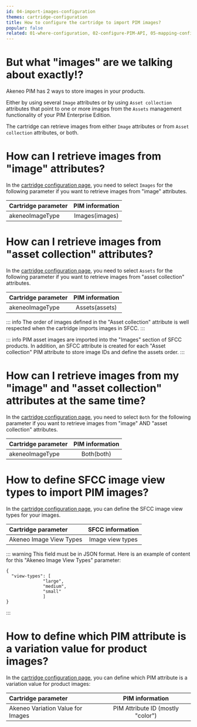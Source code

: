 ```yaml
---
id: 04-import-images-configuration
themes: cartridge-configuration
title: How to configure the cartridge to import PIM images?
popular: false
related: 01-where-configuration, 02-configure-PIM-API, 05-mapping-configuration, 06-categories-configuration, 03-products-filter-configuration
---
```


# But what "images" are we talking about exactly!?

Akeneo PIM has 2 ways to store images in your products.

Either by using several `Image` attributes or by using `Asset collection` attributes that point to one or more images from the `Assets` management functionality of your PIM Enterprise Edition.

The cartridge can retrieve images from either `Image` attributes or from `Asset collection` attributes, or both.

# How can I retrieve images from "image" attributes?

In the [cartridge configuration page](01-where-configuration.html), you need to select `Images` for the following parameter if you want to retrieve images from "image" attributes.

| Cartridge parameter           | PIM information        |
| :-----------------------------| :---------------------: |
| akeneoImageType               |  Images(images)        |


# How can I retrieve images from "asset collection" attributes?

In the [cartridge configuration page](01-where-configuration.html), you need to select `Assets` for the following parameter if you want to retrieve images from "asset collection" attributes.

| Cartridge parameter           | PIM information        |
| :-----------------------------| :---------------------: |
| akeneoImageType               |  Assets(assets)        |

::: info
The order of images defined in the "Asset collection" attribute is well respected when the cartridge imports images in SFCC.
:::

::: info
PIM asset images are imported into the "Images" section of SFCC products.
In addition, an SFCC attribute is created for each "Asset collection" PIM attribute to store image IDs and define the assets order.
:::

# How can I retrieve images from my "image" and "asset collection" attributes at the same time?

In the [cartridge configuration page](01-where-configuration.html), you need to select `Both` for the following parameter if you want to retrieve images from "image" AND "asset collection" attributes.

| Cartridge parameter           | PIM information        |
| :-----------------------------| :---------------------: |
| akeneoImageType               |  Both(both)            |

# How to define SFCC image view types to import PIM images?

In the [cartridge configuration page](01-where-configuration.html), you can define the SFCC image view types for your images.

| Cartridge parameter           | SFCC information        |
| :-----------------------------| :---------------------: |
| Akeneo Image View Types       |  Image view types       |

::: warning
This field must be in JSON format.
Here is an example of content for this "Akeneo Image View Types" parameter:
```
{
  "view-types": [
              "large",
              "medium",
              "small"
              ]
}
```
:::

# How to define which PIM attribute is a variation value for product images?

In the [cartridge configuration page](01-where-configuration.html), you can define which PIM attribute is a variation value for product images:

| Cartridge parameter                     | PIM information                      |
| :---------------------------------------| :----------------------------------: |
| Akeneo Variation Value for Images       |  PIM Attribute ID (mostly "color")   |
